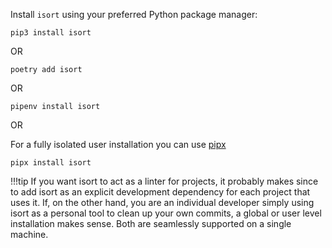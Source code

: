 Install `isort` using your preferred Python package manager:

`pip3 install isort`

OR

`poetry add isort`

OR

`pipenv install isort`

OR

For a fully isolated user installation you can use [pipx](https://github.com/pipxproject/pipx)

`pipx install isort`

<script id="asciicast-qZglwdh3YdoRHjtpxuNmQJehj" src="https://asciinema.org/a/qZglwdh3YdoRHjtpxuNmQJehj.js" async></script>

!!!tip
    If you want isort to act as a linter for projects, it probably makes since to add isort as an explicit development dependency for each project that uses it. If, on the other hand, you are an individual developer simply using isort as a personal tool to clean up your own commits, a global or user level installation makes sense. Both are seamlessly supported on a single machine.
